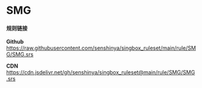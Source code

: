 # SMG

#### 规则链接

**Github**
https://raw.githubusercontent.com/senshinya/singbox_ruleset/main/rule/SMG/SMG.srs

**CDN**
https://cdn.jsdelivr.net/gh/senshinya/singbox_ruleset@main/rule/SMG/SMG.srs